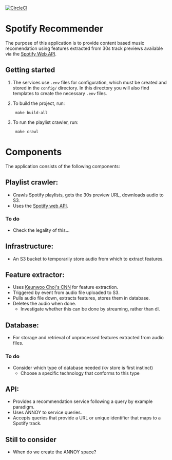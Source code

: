 [![CircleCI](https://circleci.com/gh/rtjfarrimond/spotify-recommender/tree/master.svg?style=svg&circle-token=39f17eb33b9e384bec4d842213c7e2c6a3b29693)](https://circleci.com/gh/rtjfarrimond/spotify-recommender/tree/master)

# Spotify Recommender
The purpose of this application is to provide content based music
recomendation using features extracted from 30s track previews available via
the [Spotify Web API](https://developer.spotify.com/documentation/web-api/).

## Getting started

1. The services use `.env` files for configuration, which must be created and
   stored in the `config/` directory. In this directory you will also find
   templates to create the necessary `.env` files.

1. To build the project, run:

        make build-all

1. To run the playlist crawler, run:

        make crawl

# Components
The application consists of the following components:


## Playlist crawler:
* Crawls Spotify playlists, gets the 30s preview URL, downloads audio to S3.
* Uses the [Spotify web API](https://developer.spotify.com/documentation/web-api/quick-start/).

### To do
* Check the legality of this...


## Infrastructure:
* An S3 bucket to temporarily store audio from which to extract features.


## Feature extractor:
* Uses [Keunwoo Choi's CNN](https://github.com/keunwoochoi/transfer_learning_music)
  for feature extraction.
* Triggered by event from audio file uploaded to S3.
* Pulls audio file down, extracts features, stores them in database.
* Deletes the audio when done.
  * Investigate whether this can be done by streaming, rather than dl.


## Database:
* For storage and retrieval of unprocessed features extracted from audio files.

### To do
* Consider which type of database needed (kv store is first instinct)
  * Choose a specific technology that conforms to this type


## API:
* Provides a recommendation service following a query by example paradigm.
* Uses ANNOY to service queries.
* Accepts queries that provide a URL or unique identifier that maps to a Spotify track.


## Still to consider
* When do we create the ANNOY space?
